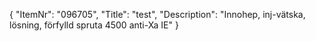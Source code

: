 {
  "ItemNr": "096705",
  "Title": "test",
  "Description": "Innohep, inj-vätska, lösning, förfylld spruta 4500 anti-Xa IE"
}